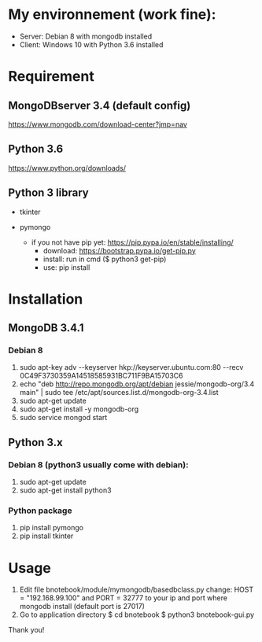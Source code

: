 # My environnement (work fine):
* Server: Debian 8 with mongodb installed
* Client: Windows 10 with Python 3.6 installed


# Requirement
## MongoDBserver 3.4 (default config)
https://www.mongodb.com/download-center?jmp=nav
## Python 3.6
https://www.python.org/downloads/
## Python 3 library
- tkinter
- pymongo

	- if you not have pip yet: https://pip.pypa.io/en/stable/installing/
		- download: https://bootstrap.pypa.io/get-pip.py
		- install: run in cmd ($ python3 get-pip)
		- use: pip install <package-name>

# Installation
## MongoDB 3.4.1
### Debian 8
1. sudo apt-key adv --keyserver hkp://keyserver.ubuntu.com:80 --recv 0C49F3730359A14518585931BC711F9BA15703C6
2. echo "deb http://repo.mongodb.org/apt/debian jessie/mongodb-org/3.4 main" | sudo tee /etc/apt/sources.list.d/mongodb-org-3.4.list
3. sudo apt-get update
4. sudo apt-get install -y mongodb-org
5. sudo service mongod start

## Python 3.x
### Debian 8 (python3 usually come with debian):
1. sudo apt-get update
2. sudo apt-get install python3
### Python package
1. pip install pymongo
2. pip install tkinter

# Usage
1. Edit file bnotebook/module/mymongodb/basedbclass.py
	change: HOST = "192.168.99.100" and PORT = 32777 to your ip and port where mongodb install (default port is 27017)
2. Go to application directory
	$ cd bnotebook
	$ python3 bnotebook-gui.py

Thank you!